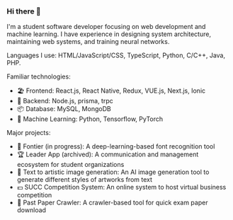 ### Hi there 👋

I'm a student software developer focusing on web development and machine learning. I have experience in designing system architecture, maintaining web systems, and training neural networks.

Languages I use: HTML/JavaScript/CSS, TypeScript, Python, C/C++, Java, PHP.

Familiar technologies:
- 🏖 Frontend: React.js, React Native, Redux, VUE.js, Next.js, Ionic
- 🚧 Backend: Node.js, prisma, trpc
- 📦 Database: MySQL, MongoDB
- 🌋 Machine Learning: Python, Tensorflow, PyTorch

Major projects:
- 🔡 Fontier (in progress): A deep-learning-based font recognition tool
- 🏆 Leader App (archived): A communication and management ecosystem for student organizations
- 🎨 Text to artistic image generation: An AI image generation tool to generate different styles of artworks from text
- 💵 SUCC Competition System: An online system to host virtual business competition
- 📝 Past Paper Crawler: A crawler-based tool for quick exam paper download
